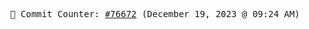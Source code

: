 <p align="center">
    <samp>
        📮 Commit Counter: <a href="https://github.com/Javascript-void0/Javascript-void0/commits/main">#76672</a> (December 19, 2023 @ 09:24 AM)
    </samp>
</p>